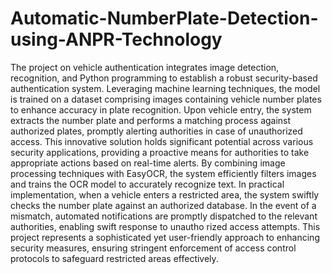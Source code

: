 <h1>Automatic-NumberPlate-Detection-using-ANPR-Technology</h1>
The project on vehicle authentication integrates image detection, recognition, and Python programming to establish a robust security-based authentication system. 
Leveraging machine learning techniques, the model is trained on a dataset comprising images containing vehicle number plates to enhance accuracy in plate recognition.
Upon vehicle entry, the system extracts the number plate and performs a matching process against authorized plates, promptly alerting authorities in case of unauthorized access.
This innovative solution holds significant potential across various security applications, providing a proactive means for authorities to take appropriate actions based on real-time alerts. 
By combining image processing techniques with EasyOCR, the system efficiently filters images and trains the OCR model to accurately recognize text. In practical implementation, when a vehicle enters a restricted area, the system swiftly checks the number plate against an authorized database. 
In the event of a mismatch, automated notifications are promptly dispatched to the relevant authorities, enabling swift response to unautho rized access attempts.
This project represents a sophisticated yet user-friendly approach to enhancing security measures, ensuring stringent enforcement of access control protocols to safeguard restricted areas effectively.
